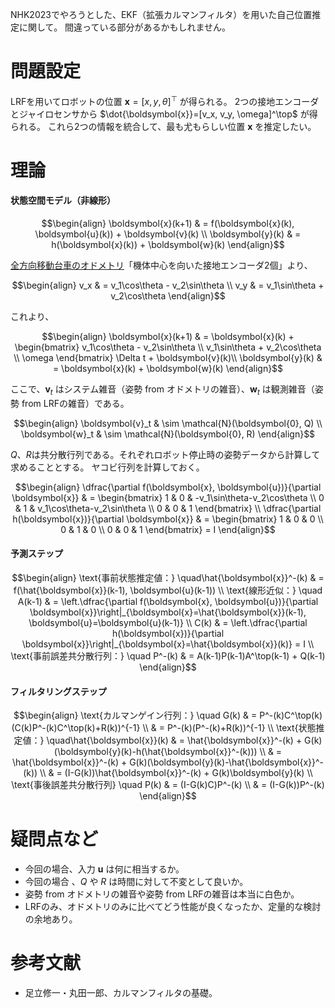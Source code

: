 NHK2023でやろうとした、EKF（拡張カルマンフィルタ）を用いた自己位置推定に関して。
間違っている部分があるかもしれません。

# 問題設定
LRFを用いてロボットの位置 $\boldsymbol{x}=[x, y, \theta]^\top$ が得られる。
2つの接地エンコーダとジャイロセンサから $\dot{\boldsymbol{x}}=[v_x, v_y, \omega]^\top$ が得られる。
これら2つの情報を統合して、最も尤もらしい位置 $\boldsymbol{x}$ を推定したい。

# 理論
#### 状態空間モデル（非線形）
```math
\begin{align}
\boldsymbol{x}(k+1) & = f(\boldsymbol{x}(k), \boldsymbol{u}(k)) + \boldsymbol{v}(k) \\
\boldsymbol{y}(k) & = h(\boldsymbol{x}(k)) + \boldsymbol{w}(k)
\end{align}
```
[全方向移動台車のオドメトリ](https://naokichi-tech.hatenablog.com/entry/2023/02/09/232746)「機体中心を向いた接地エンコーダ2個」より、
```math
\begin{align}
v_x & = v_1\cos\theta - v_2\sin\theta \\
v_y & = v_1\sin\theta + v_2\cos\theta
\end{align}
```
これより、
```math
\begin{align}
\boldsymbol{x}(k+1) & = \boldsymbol{x}(k) +
\begin{bmatrix}
v_1\cos\theta - v_2\sin\theta \\
v_1\sin\theta + v_2\cos\theta \\
\omega
\end{bmatrix}
\Delta t + \boldsymbol{v}(k)\\
\boldsymbol{y}(k) & = \boldsymbol{x}(k) + \boldsymbol{w}(k)
\end{align}
```
ここで、$\boldsymbol{v}_t$ はシステム雑音（姿勢 from オドメトリの雑音）、$\boldsymbol{w}_t$ は観測雑音（姿勢 from LRFの雑音）である。
```math
\begin{align}
\boldsymbol{v}_t & \sim \mathcal{N}(\boldsymbol{0}, Q) \\
\boldsymbol{w}_t & \sim \mathcal{N}(\boldsymbol{0}, R)
\end{align}
```
$Q$、$R$は共分散行列である。それぞれロボット停止時の姿勢データから計算して求めることとする。
ヤコビ行列を計算しておく。
```math
\begin{align}
\dfrac{\partial f(\boldsymbol{x}, \boldsymbol{u})}{\partial \boldsymbol{x}} & =
\begin{bmatrix}
1 & 0 & -v_1\sin\theta-v_2\cos\theta \\
0 & 1 & v_1\cos\theta-v_2\sin\theta \\
0 & 0 & 1
\end{bmatrix} \\
\dfrac{\partial h(\boldsymbol{x})}{\partial \boldsymbol{x}} & =
\begin{bmatrix}
1 & 0 & 0 \\
0 & 1 & 0 \\
0 & 0 & 1
\end{bmatrix}
= I
\end{align}
```

#### 予測ステップ
```math
\begin{align}
\text{事前状態推定値：} \quad\hat{\boldsymbol{x}}^-(k) & = f(\hat{\boldsymbol{x}}(k-1), \boldsymbol{u}(k-1)) \\
\text{線形近似：} \quad A(k-1) & = \left.\dfrac{\partial f(\boldsymbol{x}, \boldsymbol{u})}{\partial \boldsymbol{x}}\right|_{\boldsymbol{x}=\hat{\boldsymbol{x}}(k-1), \boldsymbol{u}=\boldsymbol{u}(k-1)} \\
C(k) & = \left.\dfrac{\partial h(\boldsymbol{x})}{\partial \boldsymbol{x}}\right|_{\boldsymbol{x}=\hat{\boldsymbol{x}}(k)} = I \\
\text{事前誤差共分散行列：} \quad P^-(k) & = A(k-1)P(k-1)A^\top(k-1) + Q(k-1)
\end{align}
```

#### フィルタリングステップ
```math
\begin{align}
\text{カルマンゲイン行列：} \quad G(k) & = P^-(k)C^\top(k)(C(k)P^-(k)C^\top(k)+R(k))^{-1} \\
& = P^-(k)(P^-(k)+R(k))^{-1} \\
\text{状態推定値：} \quad\hat{\boldsymbol{x}}(k) & = \hat{\boldsymbol{x}}^-(k) + G(k)(\boldsymbol{y}(k)-h(\hat{\boldsymbol{x}}^-(k))) \\
& = \hat{\boldsymbol{x}}^-(k) + G(k)(\boldsymbol{y}(k)-\hat{\boldsymbol{x}}^-(k)) \\
& = (I-G(k))\hat{\boldsymbol{x}}^-(k) + G(k)\boldsymbol{y}(k) \\
\text{事後誤差共分散行列} \quad P(k) & = (I-G(k)C)P^-(k) \\
& = (I-G(k))P^-(k)
\end{align}
```

# 疑問点など
- 今回の場合、入力 $\boldsymbol{u}$ は何に相当するか。
- 今回の場合 、$Q$ や $R$ は時間に対して不変として良いか。
- 姿勢 from オドメトリの雑音や姿勢 from LRFの雑音は本当に白色か。
- LRFのみ、オドメトリのみに比べてどう性能が良くなったか、定量的な検討の余地あり。

# 参考文献
- 足立修一・丸田一郎、カルマンフィルタの基礎。
